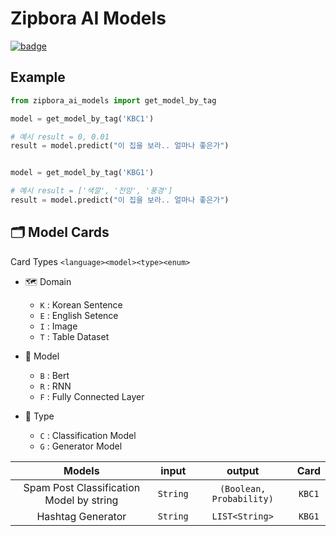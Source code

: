 # Zipbora AI Models 

[![badge](https://img.shields.io/badge/Version-1.0.0-brightgreen)]()

## Example

```python
from zipbora_ai_models import get_model_by_tag

model = get_model_by_tag('KBC1')

# 예시 result = 0, 0.01  
result = model.predict("이 집을 보라.. 얼마나 좋은가")


model = get_model_by_tag('KBG1')

# 예시 result = ['색깔', '전망', '풍경'] 
result = model.predict("이 집을 보라.. 얼마나 좋은가")

```

## 🗂 Model Cards 

Card Types 
`<language><model><type><enum>`

* 🗺️ Domain
  * `K`  : Korean Sentence
  * `E`  : English Setence
  * `I` : Image
  * `T` : Table Dataset

* 🤖 Model
  * `B` : Bert 
  * `R` : RNN
  * `F` : Fully Connected Layer

* 🐧 Type
  * `C`  : Classification Model
  * `G`  : Generator Model


|Models | input | output| Card |
|:-:|:-:|:-:|:-:|
|Spam Post Classification Model by string| `String` | `(Boolean, Probability)`| `KBC1`|
|Hashtag Generator | `String`  | `LIST<String>`|  `KBG1` |  

